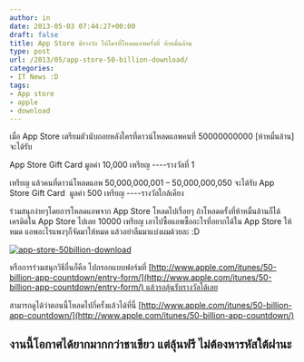 ```yaml
---
author: in
date: 2013-05-03 07:44:27+00:00
draft: false
title: App Store มีรางวัล ให้ใครที่โหลดแอพครั้งที่ ห้าหมื่นล้าน
type: post
url: /2013/05/app-store-50-billion-download/
categories:
- IT News :D
tags:
- App store
- apple
- download
---
```


เมื่อ App Store เตรียมตัวนับถอยหลังใครที่ดาวน์โหลดแอพคนที่ 50000000000 [ห้าหมื่นล้าน] จะได้รับ

App Store Gift Card มูลค่า 10,000 เหรียญ ----รางวัลที่ 1

เหรียญ แล้วคนที่ดาวน์โหลดแอพ 50,000,000,001 – 50,000,000,050 จะได้รับ App Store Gift Card  มูลค่า 500 เหรียญ ----รางวัลใกล้เคียง

ร่วมสนุกง่ายๆโดยการโหลดแอพจาก App Store โหลดไปเรื่อยๆ ถ้าโหลดครั้งที่ห้าหมื่นล้านก็ได้เครดิตใน App Store ไปเลย 10000 เหรียญ เอาไปซื้อแอพซื้ออะไรที่อยากได้ใน App Store ให้หมด แอพอะไรแพงๆก็จัดมาให้หมด แล้วอย่าลืมมาแบ่งผมด้วยละ :D

[![app-store-50billion-download](https://www.innnblog.com/wp-content/uploads/2013/05/app-store-50billion-download.jpg)
](https://www.innnblog.com/wp-content/uploads/2013/05/app-store-50billion-download.jpg)



<!-- more -->

หรือการร่วมสนุกวิธีอื่นก็คือ ไปกรอกแบบฟอร์มที่ [http://www.apple.com/itunes/50-billion-app-countdown/entry-form/](http://www.apple.com/itunes/50-billion-app-countdown/entry-form/) แล้วรอลุ้นรับรางวัลได้เลย

สามารถดูได้ว่าตอนนี้โหลดไปกี่ครั้งแล้วได้ที่นี้ [http://www.apple.com/itunes/50-billion-app-countdown/](http://www.apple.com/itunes/50-billion-app-countdown/)


## งานนี้โอกาศได้ยากมากกว่าชาเขียว แต่ลุ้นฟรี ไม่ต้องหารหัสใต้ฝานะ




## 
